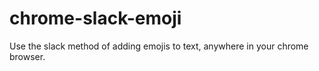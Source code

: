 # chrome-slack-emoji
Use the slack method of adding emojis to text, anywhere in your chrome browser.
